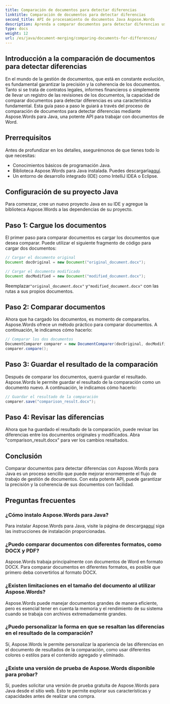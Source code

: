 ```yaml
---
title: Comparación de documentos para detectar diferencias
linktitle: Comparación de documentos para detectar diferencias
second_title: API de procesamiento de documentos Java Aspose.Words
description: Aprenda a comparar documentos para detectar diferencias usando Aspose.Words en Java. Nuestra guía paso a paso garantiza una gestión precisa de los documentos.
type: docs
weight: 12
url: /es/java/document-merging/comparing-documents-for-differences/
---
```


## Introducción a la comparación de documentos para detectar diferencias

En el mundo de la gestión de documentos, que está en constante evolución, es fundamental garantizar la precisión y la coherencia de los documentos. Tanto si se trata de contratos legales, informes financieros o simplemente de llevar un registro de las revisiones de los documentos, la capacidad de comparar documentos para detectar diferencias es una característica fundamental. Esta guía paso a paso le guiará a través del proceso de comparación de documentos para detectar diferencias mediante Aspose.Words para Java, una potente API para trabajar con documentos de Word.

## Prerrequisitos

Antes de profundizar en los detalles, asegurémonos de que tienes todo lo que necesitas:

- Conocimientos básicos de programación Java.
-  Biblioteca Aspose.Words para Java instalada. Puedes descargarla[aquí](https://releases.aspose.com/words/java/).
- Un entorno de desarrollo integrado (IDE) como IntelliJ IDEA o Eclipse.

## Configuración de su proyecto Java

Para comenzar, cree un nuevo proyecto Java en su IDE y agregue la biblioteca Aspose.Words a las dependencias de su proyecto.

## Paso 1: Cargue los documentos

El primer paso para comparar documentos es cargar los documentos que desea comparar. Puede utilizar el siguiente fragmento de código para cargar dos documentos:

```java
// Cargar el documento original
Document docOriginal = new Document("original_document.docx");

// Cargar el documento modificado
Document docModified = new Document("modified_document.docx");
```

 Reemplazar`"original_document.docx"` y`"modified_document.docx"` con las rutas a sus propios documentos.

## Paso 2: Comparar documentos

Ahora que ha cargado los documentos, es momento de compararlos. Aspose.Words ofrece un método práctico para comparar documentos. A continuación, le indicamos cómo hacerlo:

```java
// Comparar los dos documentos
DocumentComparer comparer = new DocumentComparer(docOriginal, docModified);
comparer.compare();
```

## Paso 3: Guardar el resultado de la comparación

Después de comparar los documentos, querrá guardar el resultado. Aspose.Words le permite guardar el resultado de la comparación como un documento nuevo. A continuación, le indicamos cómo hacerlo:

```java
// Guardar el resultado de la comparación
comparer.save("comparison_result.docx");
```

## Paso 4: Revisar las diferencias

Ahora que ha guardado el resultado de la comparación, puede revisar las diferencias entre los documentos originales y modificados. Abra "comparison_result.docx" para ver los cambios resaltados.

## Conclusión

Comparar documentos para detectar diferencias con Aspose.Words para Java es un proceso sencillo que puede mejorar enormemente el flujo de trabajo de gestión de documentos. Con esta potente API, puede garantizar la precisión y la coherencia de sus documentos con facilidad.

## Preguntas frecuentes

### ¿Cómo instalo Aspose.Words para Java?

 Para instalar Aspose.Words para Java, visite la página de descarga[aquí](https://releases.aspose.com/words/java/) siga las instrucciones de instalación proporcionadas.

### ¿Puedo comparar documentos con diferentes formatos, como DOCX y PDF?

Aspose.Words trabaja principalmente con documentos de Word en formato DOCX. Para comparar documentos en diferentes formatos, es posible que primero deba convertirlos al formato DOCX.

### ¿Existen limitaciones en el tamaño del documento al utilizar Aspose.Words?

Aspose.Words puede manejar documentos grandes de manera eficiente, pero es esencial tener en cuenta la memoria y el rendimiento de su sistema cuando se trabaja con archivos extremadamente grandes.

### ¿Puedo personalizar la forma en que se resaltan las diferencias en el resultado de la comparación?

Sí, Aspose.Words le permite personalizar la apariencia de las diferencias en el documento de resultados de la comparación, como usar diferentes colores o estilos para el contenido agregado y eliminado.

### ¿Existe una versión de prueba de Aspose.Words disponible para probar?

Sí, puedes solicitar una versión de prueba gratuita de Aspose.Words para Java desde el sitio web. Esto te permite explorar sus características y capacidades antes de realizar una compra.